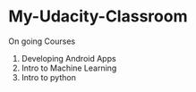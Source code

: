# My-Udacity-Classroom

On going Courses
1. Developing Android Apps
2. Intro to Machine Learning
3. Intro to python
